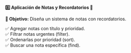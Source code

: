 <strong>8️⃣ Aplicación de Notas y Recordatorios 📅</strong>

<strong>📌 Objetivo:</strong> Diseña un sistema de notas con recordatorios.

✅ Agregar notas con título y prioridad.  
✅ Filtrar notas urgentes (filter).  
✅ Ordenarlas por prioridad (sort).  
✅ Buscar una nota específica (find).  